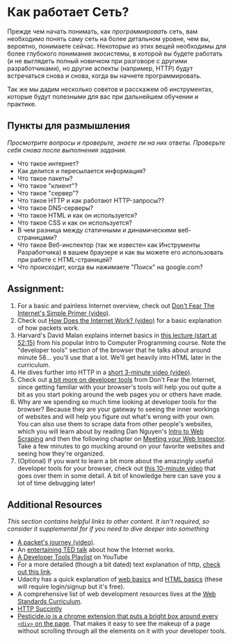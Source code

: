 # Как работает Сеть?
<!-- *Estimated Time: 1-2 hrs* -->

Прежде чем начать понимать, как *программировать* сеть, вам необходимо понять саму сеть на более детальном уровне, чем вы, вероятно, понимаете сейчас. Некоторые из этих вещей необходимы для более глубокого понимания экосистемы, в которой вы будете работать (и не выглядеть полный новичком при разговоре с другими разработчиками), но другие аспекты (например, HTTP) будут встречаться снова и снова, когда вы начнете программировать.

Так же мы дадим несколько советов и расскажем об инструментах, которые будут полезными для вас при дальнейшем обучении и практике.

## Пункты для размышления

*Просмотрите вопросы и проверьте, знаете ли на них ответы. Проверьте себя снова после выполнения задания.*

* Что такое интернет?
* Как делится и пересылается информация?
* Что такое пакеты?
* Что такое "клиент"?
* Что такое "сервер"?
* Что такое HTTP и как работают HTTP-запросы??
* Что такое DNS-серверы?
* Что такое HTML и как он используется?
* Что такое CSS и как он используется?
* В чем разница между статичными и динамическими веб-страницами?
* Что такое Веб-инспектор (так же известен как Инструменты Разработчика) в вашем браузере и как вы можете его использовать при работе с HTML-страницей?
* Что происходит, когда вы нажимаете "Поиск" на google.com?

## Assignment:
1. For a basic and painless Internet overview, check out [Don't Fear The Internet's Simple Primer (video)](http://www.dontfeartheinternet.com/the-basics/not-tubes).
2. Check out [How Does the Internet Work? (video)](http://www.youtube.com/watch?v=oj7A2YDgIWE) for a basic explanation of how packets work.
3. Harvard's David Malan explains internet basics in [this lecture (start at 52:15)](http://cs50.tv/2012/fall/lectures/7/week7m-720p.mp4) from his popular Intro to Computer Programming course.  Note the "developer tools" section of the browser that he talks about around minute 58... you'll use that a lot.  We'll get heavily into HTML later in the curriculum.
4. He dives further into HTTP in a [short 3-minute video (video)](http://cs50.tv/2012/fall/shorts/http/http-720p.mp4).
5. Check out [a bit more on developer tools](http://www.dontfeartheinternet.com/the-basics/dont-fear-the-browser) from Don't Fear the Internet, since getting familiar with your browser's tools will help you out quite a bit as you start poking around the web pages you or others have made.
6. Why are we spending so much time looking at developer tools for the browser?  Because they are your gateway to seeing the inner workings of websites and will help you figure out what's wrong with your own.  You can also use them to scrape data from other people's websites, which you will learn about by reading Dan Nguyen's [Intro to Web Scraping](http://ruby.bastardsbook.com/chapters/web-scraping/) and then the following chapter on [Meeting your Web Inspector](http://ruby.bastardsbook.com/chapters/web-inspecting-html/).  Take a few minutes to go mucking around on your favorite websites and seeing how they're organized.
6. (Optional) If you want to learn a bit more about the amazingly useful developer tools for your browser, check out [this 10-minute video](http://www.youtube.com/watch?v=z1TkfcC53G0) that goes over them in some detail.  A bit of knowledge here can save you a lot of time debugging later!


## Additional Resources

*This section contains helpful links to other content. It isn't required, so consider it supplemental for if you need to dive deeper into something*

* [A packet's journey (video)](http://www.youtube.com/watch?v=WwyJGzZmBe8).
* An [entertaining TED talk](http://www.ted.com/talks/jonathan_zittrain_the_web_is_a_random_act_of_kindness.html) about how the Internet works.
* [A Developer Tools Playlist](https://www.youtube.com/playlist?list=PL201CED3354560079) on YouTube
* For a more detailed (though a bit dated) text explanation of http, [check out this link](http://www.garshol.priv.no/download/text/http-tut.html).
* Udacity has a quick explanation of [web basics](https://www.udacity.com/course/viewer#!/c-cs253/l-48737165/e-48230539/m-48742046) and [HTML basics](https://www.udacity.com/course/viewer#!/c-cs253/l-48737165/m-48724340) (these will require login/signup but it's free).
* A comprehensive list of web development resources lives at the [Web Standards Curriculum](http://www.w3.org/wiki/Web_Standards_Curriculum).
* [HTTP Succintly](http://net.tutsplus.com/sessions/http-succinctly/)
* [Pesticide.io is a chrome extension that puts a bright box around every `<div>` on the page](http://pesticide.io/).  That makes it easy to see the makeup of a page without scrolling through all the elements on it with your developer tools.
